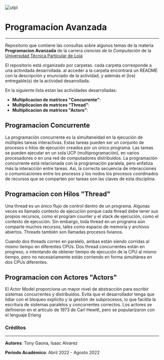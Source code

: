 ![utpl](https://alumni.utpl.edu.ec/sites/default/files/logo.png)

# Programacion Avanzada

- - -

Repositorio que contiene las consultas sobre algunos temas de la materia **Programacion Avanzada** de la carrera *ciencias 
de la Computación* de la [Universidad Técnica Particular de Loja](https://www.utpl.edu.ec/)

El repositorio está organizado por carpetas. cada carpeta corresponde a una actividada
desarrollada.  al acceder a la carpeta encontrará un README con la descripción y 
enunciado de la actividad, y además el (los) entregable(s) de la actividad desarrollada.

En la siguiente lista estan las actividades desarrolladas:

- **Multiplicacion de matrices "Concurrente"**: 
- **Multiplicacion de matrices "Thread"**: 
- **Multiplicacion de matrices "Actors"**: 

## Programacion Concurrente  

La programación concurrente es la simultaneidad en la ejecución de múltiples tareas interactivas. Estas tareas pueden ser un conjunto de procesos o hilos de ejecución creados por un único programa. Las tareas se pueden ejecutar en un sola UCP (multiprogramación), en varios procesadores o en una red de computadores distribuidos. La programación concurrente está relacionada con la programación paralela, pero enfatiza más la interacción entre tareas. Así, la correcta secuencia de interacciones o comunicaciones entre los procesos y los nodos los procesos coordinados de recursos que se comparten por tareas son las claves de esta disciplina.

## Programacion con Hilos "Thread" 

Una thread es un único flujo de control dentro de un programa. Algunas veces es llamado contexto de ejecución porque cada thread debe tener sus propios recursos, como el program counter y el stack de ejecución, como el contexto de ejecución. Sin embargo, toda thread en un programa aún comparte muchos recursos, tales como espacio de memoria  y archivos abiertos. Threads también son llamadas procesos livianos.

Cuando dos threads corren en paralelo, ambas están siendo corridas al mismo tiempo en diferentes CPUs. Dos thread concurrentes están en progreso, o intentando de obtener tiempo de ejecución de la CPU al mismo tiempo, pero no necesariamente están corriendo en forma simultánea en dos CPUs diferentes.


## Programacion con Actores "Actors" 

El Actor Model proporciona un mayor nivel de abstracción para escribir sistemas concurrentes y distribuidos. Evita que el desarrollador tenga que lidiar con el bloqueo explícito y la gestión de subprocesos, lo que facilita la escritura de sistemas paralelos y concurrentes correctos. Los actores se definieron en el artículo de 1973 de Carl Hewitt, pero se popularizaron con el lenguaje Erlang

### Créditos

- - -

**Autores**: Tony Gaona, Isaac Alvarez

**Periodo Académico**: Abril 2022 - Agosto 2022
